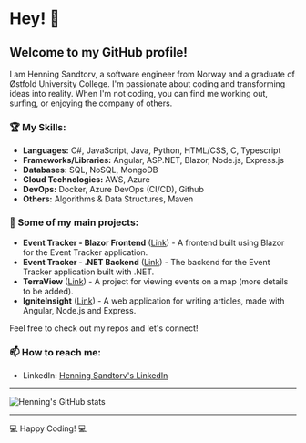 # Hey! 👋

## Welcome to my GitHub profile!

I am Henning Sandtorv, a software engineer from Norway and a graduate of Østfold University College. I'm passionate about coding and transforming ideas into reality. When I'm not coding, you can find me working out, surfing, or enjoying the company of others.

### 🏆 My Skills:
- **Languages:** C#, JavaScript, Java, Python, HTML/CSS, C, Typescript
- **Frameworks/Libraries:** Angular, ASP.NET, Blazor, Node.js, Express.js
- **Databases:** SQL, NoSQL, MongoDB
- **Cloud Technologies:** AWS, Azure
- **DevOps:** Docker, Azure DevOps (CI/CD), Github
- **Others:** Algorithms & Data Structures, Maven

### 🚀 Some of my main projects:
- **Event Tracker - Blazor Frontend** ([Link](https://github.com/Sandtory/EventTrackerBlazorFrontend)) - A frontend built using Blazor for the Event Tracker application.
- **Event Tracker - .NET Backend** ([Link](https://github.com/Sandtory/EventTrackerDotNET)) - The backend for the Event Tracker application built with .NET.
- **TerraView** ([Link](https://github.com/Sandtory/TerraView)) - A project for viewing events on a map (more details to be added).
- **IgniteInsight** ([Link](https://github.com/Sandtory/IgniteInsight)) - A web application for writing articles, made with Angular, Node.js and Express.

Feel free to check out my repos and let's connect!

### 📫 How to reach me:
- LinkedIn: [Henning Sandtorv's LinkedIn](https://www.linkedin.com/in/henningsandtorv/)

---

![Henning's GitHub stats](https://github-readme-stats.vercel.app/api?username=Sandtory&show_icons=true&theme=radical)

---

💻 Happy Coding! 💻
